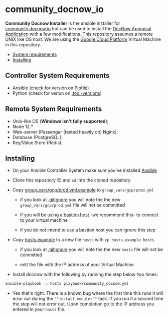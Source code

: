 # community_docnow_io

**Community Docnow Installer** is the ansible installer for [community.docnow.io](community.docnow.io) but can be used to install the [DocNow Appraisal Application](https://github.com/docnow/docnow) with a few modifications. This repository assumes a remote UNIX like OS host. We are using the [Google Cloud Platform](https://cloud.google.com) Virtual Machine in this repository. 

* [System requirements](#system-requirements)
* [Installing](#installing)

## Controller System Requirements

* Ansible (check for version on [Pipfile](Pipfile))
* Python  (check for verion on [.tool-versions](.tool-versions))

## Remote System Requirements

* Unix-like OS (**Windows isn't fully supported**);
* Node 12.*
* Web-server (Passenger (tested heavily on) Nginx);
* Database (PostgreSQL);
* Key/Value Store (Redis);


## Installing

* On your Ansible Controller System make sure you've installed [Ansible](https://ansible.com)

* Clone this repository :wink: and `cd` into the cloned repository

* Copy [group_vars/gcp/prod.yml.example](group_vars/gcp/prod.yml.example) to `group_vars/gcp/prod.yml`

	* if you look at [.gitignore](.gitignore) you will note the the new `group_vars/gcp/prod.yml` file will not be committed

	* if you will be using a [bastion host](https://www.wikiwand.com/en/Bastion_host) -we recommend this- to connect to your virtual machine

	* if you do not intend to use a bastion host you can ignore this step


* Copy [hosts.example](hosts.example) to a new file `hosts` with `cp hosts.example hosts`

	* if you look at [.gitignore](.gitignore) you will note the the new `hosts` file will not be committed

	* edit the file with the IP address of your Virtual Machine. 


* Install docnow with the following by running the step below two times: 

```bash
ansible-playbook -i hosts playbook/community_docnow.yml
```

* Yes that's right. There is a known bug where the first time this runs it will error out during the `""install modules""` task. If you run it a second time the step will not error out. Upon completion go to the IP address you entered in your `hosts` file. 